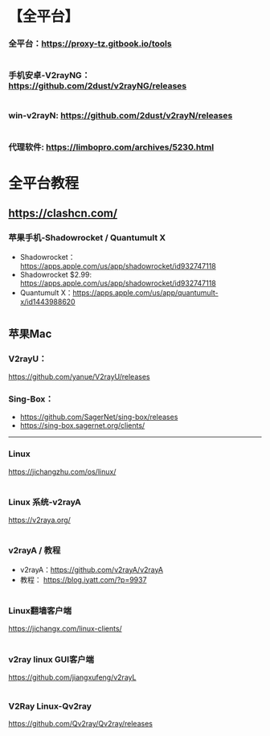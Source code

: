 # 【全平台】 

### 全平台：https://proxy-tz.gitbook.io/tools
#
### 手机安卓-V2rayNG：https://github.com/2dust/v2rayNG/releases
#
### win-v2rayN: https://github.com/2dust/v2rayN/releases
#
###  代理软件: https://limbopro.com/archives/5230.html

# 全平台教程
https://clashcn.com/
---

### 苹果手机-Shadowrocket / Quantumult X
   * Shadowrocket：https://apps.apple.com/us/app/shadowrocket/id932747118
   * Shadowrocket $2.99: https://apps.apple.com/us/app/shadowrocket/id932747118
   * Quantumult X：https://apps.apple.com/us/app/quantumult-x/id1443988620
#
## 苹果Mac
### V2rayU：
https://github.com/yanue/V2rayU/releases

### Sing-Box：
   * https://github.com/SagerNet/sing-box/releases
   * https://sing-box.sagernet.org/clients/

---

### Linux
https://jichangzhu.com/os/linux/
#
### Linux 系统-v2rayA
https://v2raya.org/
#
### v2rayA / 教程
   * v2rayA：https://github.com/v2rayA/v2rayA
   * 教程：  https://blog.iyatt.com/?p=9937
#
### Linux翻墙客户端
https://jichangx.com/linux-clients/
#
### v2ray linux GUI客户端
https://github.com/jiangxufeng/v2rayL
#
### V2Ray Linux-Qv2ray
https://github.com/Qv2ray/Qv2ray/releases


